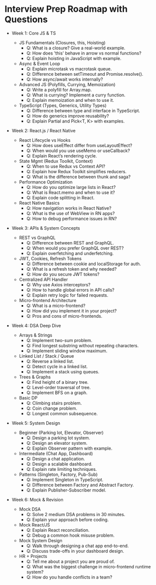 # Interview Prep Roadmap with Questions

- Week 1: Core JS & TS
  - JS Fundamentals (Closures, this, Hoisting)
    - Q: What is a closure? Give a real-world example.
    - Q: How does 'this' behave in arrow vs normal functions?
    - Q: Explain hoisting in JavaScript with example.
  - Async & Event Loop
    - Q: Explain microtask vs macrotask queue.
    - Q: Difference between setTimeout and Promise.resolve().
    - Q: How async/await works internally?
  - Advanced JS (Polyfills, Currying, Memoization)
    - Q: Write a polyfill for Array.map.
    - Q: What is currying? Implement a curry function.
    - Q: Explain memoization and when to use it.
  - TypeScript (Types, Generics, Utility Types)
    - Q: Difference between type and interface in TypeScript.
    - Q: How do generics improve reusability?
    - Q: Explain Partial<T> and Pick<T, K> with examples.

- Week 2: React.js / React Native
  - React Lifecycle vs Hooks
    - Q: How does useEffect differ from useLayoutEffect?
    - Q: When would you use useMemo or useCallback?
    - Q: Explain React’s rendering cycle.
  - State Mgmt (Redux Toolkit, Context)
    - Q: When to use Redux vs Context API?
    - Q: Explain how Redux Toolkit simplifies reducers.
    - Q: What is the difference between thunk and saga?
  - Performance Optimization
    - Q: How do you optimize large lists in React?
    - Q: What is React.memo and when to use it?
    - Q: Explain code splitting in React.
  - React Native Basics
    - Q: How navigation works in React Native?
    - Q: What is the use of WebView in RN apps?
    - Q: How to debug performance issues in RN?

- Week 3: APIs & System Concepts
  - REST vs GraphQL
    - Q: Difference between REST and GraphQL.
    - Q: When would you prefer GraphQL over REST?
    - Q: Explain overfetching and underfetching.
  - JWT, Cookies, Refresh Tokens
    - Q: Difference between cookie and localStorage for auth.
    - Q: What is a refresh token and why needed?
    - Q: How do you secure JWT tokens?
  - Centralized API Handler
    - Q: Why use Axios interceptors?
    - Q: How to handle global errors in API calls?
    - Q: Explain retry logic for failed requests.
  - Micro-frontend Architecture
    - Q: What is a micro-frontend?
    - Q: How did you implement it in your project?
    - Q: Pros and cons of micro-frontends.

- Week 4: DSA Deep Dive
  - Arrays & Strings
    - Q: Implement two-sum problem.
    - Q: Find longest substring without repeating characters.
    - Q: Implement sliding window maximum.
  - Linked List / Stack / Queue
    - Q: Reverse a linked list.
    - Q: Detect cycle in a linked list.
    - Q: Implement a stack using queues.
  - Trees & Graphs
    - Q: Find height of a binary tree.
    - Q: Level-order traversal of tree.
    - Q: Implement BFS on a graph.
  - Basic DP
    - Q: Climbing stairs problem.
    - Q: Coin change problem.
    - Q: Longest common subsequence.

- Week 5: System Design
  - Beginner (Parking lot, Elevator, Observer)
    - Q: Design a parking lot system.
    - Q: Design an elevator system.
    - Q: Explain Observer pattern with example.
  - Intermediate (Chat App, Dashboard)
    - Q: Design a chat application.
    - Q: Design a scalable dashboard.
    - Q: Explain rate limiting techniques.
  - Patterns (Singleton, Factory, Pub-Sub)
    - Q: Implement Singleton in TypeScript.
    - Q: Difference between Factory and Abstract Factory.
    - Q: Explain Publisher-Subscriber model.

- Week 6: Mock & Revision
  - Mock DSA
    - Q: Solve 2 medium DSA problems in 30 minutes.
    - Q: Explain your approach before coding.
  - Mock React/JS
    - Q: Explain React reconciliation.
    - Q: Debug a common hook misuse problem.
  - Mock System Design
    - Q: Walk through designing a chat app end-to-end.
    - Q: Discuss trade-offs in your dashboard design.
  - HR + Projects
    - Q: Tell me about a project you are proud of.
    - Q: What was the biggest challenge in micro-frontend runtime system?
    - Q: How do you handle conflicts in a team?
